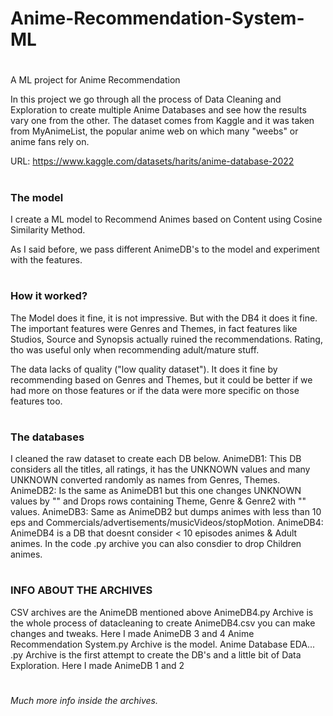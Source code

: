 # Anime-Recommendation-System-ML
#
A ML project for Anime Recommendation

In this project we go through all the process of Data Cleaning and Exploration to create multiple Anime Databases and see how the results vary one from the other. 
The dataset comes from Kaggle and it was taken from MyAnimeList, the popular anime web on which many "weebs" or anime fans rely on.

URL: https://www.kaggle.com/datasets/harits/anime-database-2022
#
### The model
I create a ML model to Recommend Animes based on Content using Cosine Similarity Method. 

As I said before, we pass different AnimeDB's to the model and experiment with the features.

#
### How it worked?
The Model does it fine, it is not impressive. But with the DB4 it does it fine. The important features were Genres and Themes, in fact features like Studios, Source and Synopsis actually ruined the recommendations. Rating, tho was useful only when recommending adult/mature stuff.

The data lacks of quality ("low quality dataset"). It does it fine by recommending based on Genres and Themes, but it could be better if we had more on those features or if the data were more specific on those features too.

#
### The databases
I cleaned the raw dataset to create each DB below.
AnimeDB1: This DB considers all the titles, all ratings, it has the UNKNOWN values and many UNKNOWN converted randomly as names from Genres, Themes.
AnimeDB2: Is the same as AnimeDB1 but this one changes UNKNOWN values by "" and Drops rows containing Theme, Genre & Genre2 with "" values.
AnimeDB3: Same as AnimeDB2 but dumps animes with less than 10 eps and Commercials/advertisements/musicVideos/stopMotion.
AnimeDB4: AnimeDB4 is a DB that doesnt consider < 10 episodes animes & Adult animes. In the code .py archive you can also consdier to drop Children animes.

#
### INFO ABOUT THE ARCHIVES
CSV archives are the AnimeDB mentioned above
AnimeDB4.py Archive is the whole process of datacleaning to create AnimeDB4.csv you can make changes and tweaks. Here I made AnimeDB 3 and 4
Anime Recommendation System.py Archive is the model.
Anime Database EDA... .py Archive is the first attempt to create the DB's and a little bit of Data Exploration. Here I made AnimeDB 1 and 2

#
###### Much more info inside the archives.
